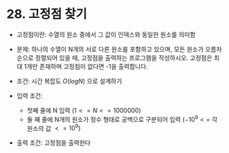 # 28. 고정점 찾기

- 고정점이란: 수열의 원소 중에서 그 값이 인덱스와 동일한 원소를 의미함

- 문제: 하나의 수열이 N개의 서로 다른 원소를 포함하고 있으며, 
모든 원소가 오름차순으로 정렬되어 있을 때, 고정점을 출력하는 프로그램을 작성하시오. 
고정점은 최대 1개만 존재하며 고정점이 없다면 -1을 출력합니다.
- 조건: 시간 복잡도 $O(logN)$ 으로 설계하기
- 입력 조건:
  + 첫째 줄에 N 입력 $(1<=N<=1000000)$
  + 둘 째 줄에 N개의 원소가 정수 형태로 공백으로 구분되어 입력 $(-10^9 <=$ 각 원소의 값 $<= 10^9)$
- 출력 조건: 고정점을 출력한다

